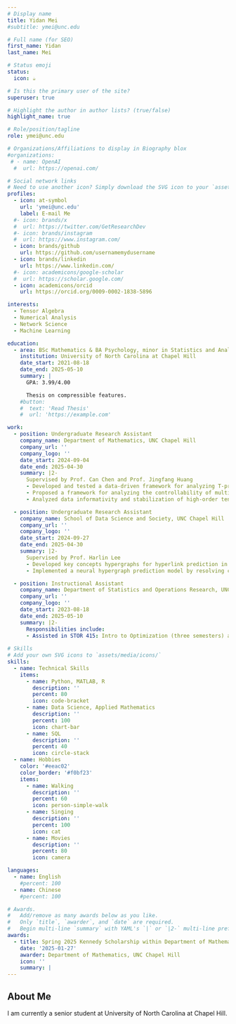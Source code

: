 ```yaml
---
# Display name
title: Yidan Mei
#subtitle: ymei@unc.edu

# Full name (for SEO)
first_name: Yidan
last_name: Mei

# Status emoji
status:
  icon: ☕️

# Is this the primary user of the site?
superuser: true

# Highlight the author in author lists? (true/false)
highlight_name: true

# Role/position/tagline
role: ymei@unc.edu

# Organizations/Affiliations to display in Biography blox
#organizations:
 # - name: OpenAI
  #  url: https://openai.com/

# Social network links
# Need to use another icon? Simply download the SVG icon to your `assets/media/icons/` folder.
profiles:
  - icon: at-symbol
    url: 'ymei@unc.edu'
    label: E-mail Me
  #- icon: brands/x
  #  url: https://twitter.com/GetResearchDev
  #- icon: brands/instagram
  #  url: https://www.instagram.com/
  - icon: brands/github
    url: https://github.com/usernamemydusername
  - icon: brands/linkedin
    url: https://www.linkedin.com/
  #- icon: academicons/google-scholar
  #  url: https://scholar.google.com/
  - icon: academicons/orcid
    url: https://orcid.org/0009-0002-1838-5896

interests:
  - Tensor Algebra
  - Numerical Analysis
  - Network Science
  - Machine Learning

education:
  - area: BSc Mathematics & BA Psychology, minor in Statistics and Analytics
    institution: University of North Carolina at Chapel Hill
    date_start: 2021-08-18
    date_end: 2025-05-10
    summary: |
      GPA: 3.99/4.00

      Thesis on compressible features.
    #button:
    #  text: 'Read Thesis'
    #  url: 'https://example.com'

work:
  - position: Undergraduate Research Assistant
    company_name: Department of Mathematics, UNC Chapel Hill
    company_url: ''
    company_logo: ''
    date_start: 2024-09-04
    date_end: 2025-04-30
    summary: |2-
      Supervised by Prof. Can Chen and Prof. Jingfang Huang
      - Developed and tested a data-driven framework for analyzing T-product-based dynamical systems (TPDSs), providing significant computational improvements over traditional methods requiring tensor unfolding or flattening
      - Proposed a framework for analyzing the controllability of multilinear dynamical systems (MLDSs) using Tucker decomposition and extending Kalman's rank condition, addressing controllability under stochastic noise
      - Analyzed data informativity and stabilization of high-order tensors using T-product or tensor train decompositions

  - position: Undergraduate Research Assistant
    company_name: School of Data Science and Society, UNC Chapel Hill
    company_url: ''
    company_logo: ''
    date_start: 2024-09-27
    date_end: 2025-04-30
    summary: |2-
      Supervised by Prof. Harlin Lee
      - Developed key concepts hypergraphs for hyperlink prediction in AI papers scraping from arXiv, using RAKE for keyword extraction, resolving preprocessing issues, and optimizing undirected models
      - Implemented a neural hypergraph prediction model by resolving challenges with concept filtering and data preprocessing

  - position: Instructional Assistant
    company_name: Department of Statistics and Operations Research, UNC Chapel Hill
    company_url: ''
    company_logo: ''
    date_start: 2023-08-18
    date_end: 2025-05-10
    summary: |2-
      Responsibilities include:
      - Assisted in STOR 415: Intro to Optimization (three semesters) and STOR 445: Stochastic Modeling (one semester).
  
# Skills
# Add your own SVG icons to `assets/media/icons/`
skills:
  - name: Technical Skills
    items:
      - name: Python, MATLAB, R
        description: ''
        percent: 80
        icon: code-bracket
      - name: Data Science, Applied Mathematics
        description: ''
        percent: 100
        icon: chart-bar
      - name: SQL
        description: ''
        percent: 40
        icon: circle-stack
  - name: Hobbies
    color: '#eeac02'
    color_border: '#f0bf23'
    items:
      - name: Walking
        description: ''
        percent: 60
        icon: person-simple-walk
      - name: Singing
        description: ''
        percent: 100
        icon: cat
      - name: Movies
        description: ''
        percent: 80
        icon: camera

languages:
  - name: English
    #percent: 100
  - name: Chinese
    #percent: 100

# Awards.
#   Add/remove as many awards below as you like.
#   Only `title`, `awarder`, and `date` are required.
#   Begin multi-line `summary` with YAML's `|` or `|2-` multi-line prefix and indent 2 spaces below.
awards:
  - title: Spring 2025 Kennedy Scholarship within Department of Mathematics, UNC Chapel Hill
    date: '2025-01-27'
    awarder: Department of Mathematics, UNC Chapel Hill
    icon: ''
    summary: |
---
```


## About Me

I am currently a senior student at University of North Carolina at Chapel Hill.
